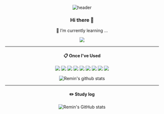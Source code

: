 <div align="center">
 
<!--
**alstn1339/alstn1339** is a ✨ _special_ ✨ repository because its `README.md` (this file) appears on your GitHub profile.

Here are some ideas to get you started:

- 🔭 I’m currently working on ...
- 🌱 I’m currently learning ...
- 👯 I’m looking to collaborate on ...
- 🤔 I’m looking for help with ...
- 💬 Ask me about ...
- 📫 How to reach me: ...
- 😄 Pronouns: ...
- ⚡ Fun fact: ...
-->

![header](https://capsule-render.vercel.app/api?type=waving&text=Remin&color=00ff7b)

### Hi there 👋

🌱 I’m currently learning ...
<div>
 <a href="https://kevalsil.com/" target="_blank"><img src="https://img.shields.io/badge/My Homepage-000000?style=flat&logo=googlehome&logoColor=ffffff"/></a>
 <!--<a><img src="https://img.shields.io/badge/alstn1339@gmail.com-F34538?style=flat&logo=gmail&logoColor=ffffff"/></a>-->
</div>

-----
####  :clipboard: Once I've Used

<div>
 <img src="https://img.shields.io/badge/html5-E34F26?style=flat-square&logo=html5&logoColor=white">
 <img src="https://img.shields.io/badge/css-1572B6?style=flat-square&logo=css3&logoColor=white">
 <img src="https://img.shields.io/badge/javascript-F7DF1E?style=flat-square&logo=javascript&logoColor=black">
 <img src="https://img.shields.io/badge/python-3776AB?style=flat-square&logo=python&logoColor=white">
 <img src="https://img.shields.io/badge/mysql-4479A1?style=flat-square&logo=mysql&logoColor=white">
 <img src="https://img.shields.io/badge/java-007396?style=flat-square&logo=java&logoColor=white"> 
 <img src="https://img.shields.io/badge/c++-00599C?style=flat-square&logo=c%2B%2B&logoColor=white">
 <img src="https://img.shields.io/badge/github-181717?style=flat-square&logo=github&logoColor=white">
 <img src="https://img.shields.io/badge/git-F05032?style=flat-square&logo=git&logoColor=white">
</div>

![Remin's github stats](https://github-readme-stats.vercel.app/api/top-langs/?username=koremin&show_icons=true&hide_border=true&title_color=00ff7b&icon_color=004386&layout=compact&theme=dark)

-----
#### :pencil2: Study log

![Remin's GitHub stats](https://github-readme-stats.vercel.app/api?username=koremin&show_icons=true&title_color=00ff7b&theme=radical)

</div>
